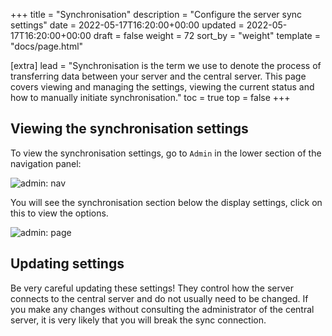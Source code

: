 +++
title = "Synchronisation"
description = "Configure the server sync settings"
date = 2022-05-17T16:20:00+00:00
updated = 2022-05-17T16:20:00+00:00
draft = false
weight = 72
sort_by = "weight"
template = "docs/page.html"

[extra]
lead = "Synchronisation is the term we use to denote the process of transferring data between your server and the central server. This page covers viewing and managing the settings, viewing the current status and how to manually initiate synchronisation."
toc = true
top = false
+++

## Viewing the synchronisation settings

To view the synchronisation settings, go to `Admin` in the lower section of the navigation panel: 

![admin: nav](/docs/administration/images/admin_nav.png)

You will see the synchronisation section below the display settings, click on this to view the options.

![admin: page](/docs/administration/images/administration.png)

## Updating settings

Be very careful updating these settings! They control how the server connects to the central server and do not usually need to be changed. If you make any changes without consulting the administrator of the central server, it is very likely that you will break the sync connection.
